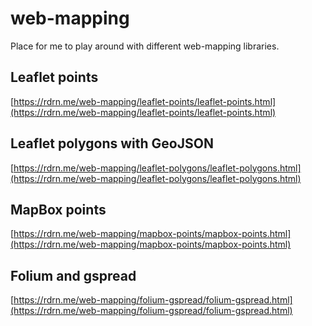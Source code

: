 # web-mapping

Place for me to play around with different web-mapping libraries. 



## Leaflet points

[https://rdrn.me/web-mapping/leaflet-points/leaflet-points.html](https://rdrn.me/web-mapping/leaflet-points/leaflet-points.html)



## Leaflet polygons with GeoJSON

[https://rdrn.me/web-mapping/leaflet-polygons/leaflet-polygons.html](https://rdrn.me/web-mapping/leaflet-polygons/leaflet-polygons.html)



## MapBox points

[https://rdrn.me/web-mapping/mapbox-points/mapbox-points.html](https://rdrn.me/web-mapping/mapbox-points/mapbox-points.html)



## Folium and gspread

[https://rdrn.me/web-mapping/folium-gspread/folium-gspread.html](https://rdrn.me/web-mapping/folium-gspread/folium-gspread.html)